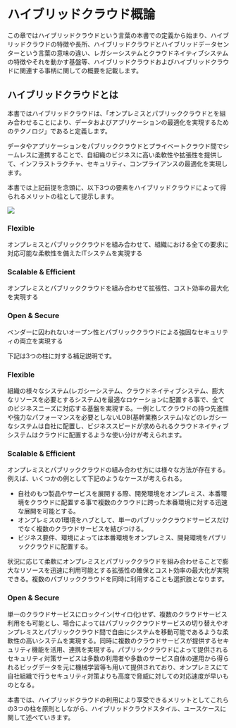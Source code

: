# ハイブリッドクラウド概論

この章ではハイブリッドクラウドという言葉の本書での定義から始まり、ハイブリッドクラウドの特徴や長所、ハイブリッドクラウドとハイブリッドデータセンターという言葉の意味の違い、レガシーシステムとクラウドネイティブシステムの特徴やそれを動かす基盤等、ハイブリッドクラウドおよびハイブリッドクラウドに関連する事柄に関しての概要を記載します。

## ハイブリッドクラウドとは

本書ではハイブリッドクラウドは、「オンプレミスとパブリッククラウドとを組み合わせることにより、データおよびアプリケーションの最適化を実現するためのテクノロジ」であると定義します。

データやアプリケーションをパブリッククラウドとプライベートクラウド間でシームレスに連携することで、自組織のビジネスに高い柔軟性や拡張性を提供して、インフラストラクチャ、セキュリティ、コンプライアンスの最適化を実現します。

本書では上記前提を念頭に、以下3つの要素をハイブリッドクラウドによって得られるメリットの柱として提示します。

![](media/2019-08-07-14-03-54.png)

### Flexible

オンプレミスとパブリッククラウドを組み合わせて、組織における全ての要求に対応可能な柔軟性を備えたITシステムを実現する

### Scalable & Efficient

オンプレミスとパブリッククラウドを組み合わせて拡張性、コスト効率の最大化を実現する

### Open & Secure

ベンダーに囚われないオープン性とパブリッククラウドによる強固なセキュリティの両立を実現する

下記は3つの柱に対する補足説明です。

### Flexible

組織の様々なシステム(レガシーシステム、クラウドネイティブシステム、膨大なリソースを必要とするシステム)を最適なロケーションに配置する事で、全てのビジネスニーズに対応する基盤を実現する。一例としてクラウドの持つ先進性や強力なパフォーマンスを必要としないLOB(基幹業務システム)などのレガシーなシステムは自社に配置し、ビジネススピードが求められるクラウドネイティブシステムはクラウドに配置するような使い分けが考えられます。

### Scalable & Efficient
オンプレミスとパブリッククラウドの組み合わせ方には様々な方法が存在する。例えば、いくつかの例として下記のようなケースが考えられる。

- 自社のもつ製品やサービスを展開する際、開発環境をオンプレミス、本番環境をクラウドに配置する事で複数のクラウドに跨った本番環境に対する迅速な展開を可能とする。
- オンプレミスの1環境をハブとして、単一のパブリッククラウドサービスだけでなく複数のクラウドサービスを結びつける。
- ビジネス要件、環境によっては本番環境をオンプレミス、開発環境をパブリッククラウドに配置する。

状況に応じて柔軟にオンプレミスとパブリッククラウドを組み合わせることで膨大なリソースを迅速に利用可能とする拡張性の確保とコスト効率の最大化が実現できる。複数のパブリッククラウドを同時に利用することも選択肢となります。

### Open & Secure

単一のクラウドサービスにロックイン(サイロ化)せず、複数のクラウドサービス利用をも可能とし、場合によってはパブリッククラウドサービスの切り替えやオンプレミスとパブリッククラウド間で自由にシステムを移動可能であるような柔軟性の高いシステムを実現する。同時に複数のクラウドサービスが提供するセキュリティ機能を活用、連携を実現する。パブリッククラウドによって提供されるセキュリティ対策サービスは多数の利用者や多数のサービス自体の運用から得られるビッグデータを元に機械学習等も用いて提供されており、オンプレミスにて自社組織で行うセキュリティ対策よりも高度で脅威に対しての対応速度が早いものとなる。

本書では、ハイブリッドクラウドの利用により享受できるメリットとしてこれらの3つの柱を原則としながら、ハイブリッドクラウドスタイル、ユースケースに関して述べていきます。

